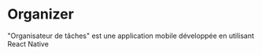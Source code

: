 # Organizer
"Organisateur de tâches" est une application mobile développée en utilisant React Native
